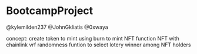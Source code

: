 # BootcampProject


@kylemilden237
@JohnGkliatis
@0xwaya


concept:
create token to mint using burn to mint NFT function 
NFT with chainlink vrf randomness funtion to select lotery winner among NFT holders
